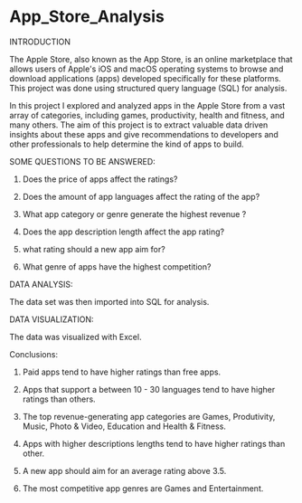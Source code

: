 # App_Store_Analysis
INTRODUCTION

The Apple Store, also known as the App Store, is an online marketplace that allows users of Apple's iOS and macOS operating systems to browse and download applications (apps) developed specifically for these platforms.
This project was done using structured query language (SQL) for analysis. 

In this project I explored and analyzed apps in the Apple Store from a vast array of categories, including games, productivity, health and fitness, and many others. The aim of this project is to extract valuable data driven insights about these apps and give recommendations to developers and other professionals to help determine the kind of apps to build.

SOME QUESTIONS TO BE ANSWERED:

1. Does the price of apps affect the ratings?

2. Does the amount of app languages affect the rating of the app?

3. What app category or genre generate the highest revenue ?

4. Does the app description length affect the app rating?

5. what rating should a new app aim for?

6. What genre of apps have the highest competition?

DATA ANALYSIS:

The data set was then imported into SQL for analysis.

DATA VISUALIZATION:

The data was visualized with Excel.

Conclusions:

1. Paid apps tend to have higher ratings than free apps.

2. Apps that support a between 10 - 30 languages tend to have higher ratings than others.

3. The top revenue-generating app categories are Games, Produtivity, Music, Photo & Video, Education and Health & Fitness.

4. Apps with higher descriptions lengths tend to have higher ratings than other.

5. A new app should aim for an average rating above 3.5.

6. The most competitive app genres are Games and Entertainment.







 
